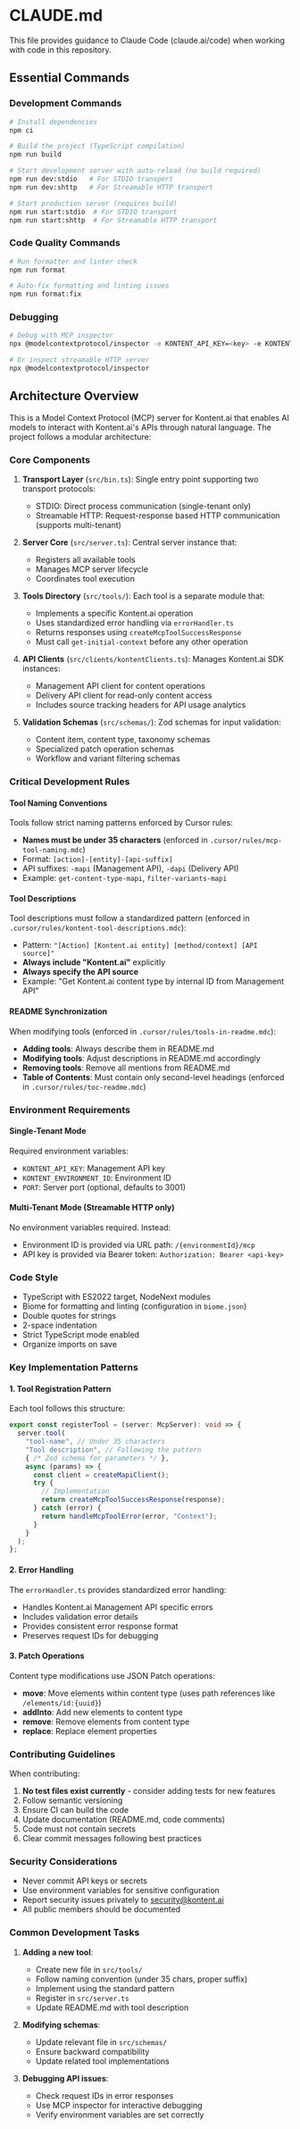 # CLAUDE.md

This file provides guidance to Claude Code (claude.ai/code) when working with code in this repository.

## Essential Commands

### Development Commands
```bash
# Install dependencies
npm ci

# Build the project (TypeScript compilation)
npm run build

# Start development server with auto-reload (no build required)
npm run dev:stdio   # For STDIO transport
npm run dev:shttp   # For Streamable HTTP transport

# Start production server (requires build)
npm run start:stdio  # For STDIO transport
npm run start:shttp  # For Streamable HTTP transport
```

### Code Quality Commands
```bash
# Run formatter and linter check
npm run format

# Auto-fix formatting and linting issues
npm run format:fix
```

### Debugging
```bash
# Debug with MCP inspector
npx @modelcontextprotocol/inspector -e KONTENT_API_KEY=<key> -e KONTENT_ENVIRONMENT_ID=<env-id> node build/bin.js

# Or inspect streamable HTTP server
npx @modelcontextprotocol/inspector
```

## Architecture Overview

This is a Model Context Protocol (MCP) server for Kontent.ai that enables AI models to interact with Kontent.ai's APIs through natural language. The project follows a modular architecture:

### Core Components

1. **Transport Layer** (`src/bin.ts`): Single entry point supporting two transport protocols:
   - STDIO: Direct process communication (single-tenant only)
   - Streamable HTTP: Request-response based HTTP communication (supports multi-tenant)

2. **Server Core** (`src/server.ts`): Central server instance that:
   - Registers all available tools
   - Manages MCP server lifecycle
   - Coordinates tool execution

3. **Tools Directory** (`src/tools/`): Each tool is a separate module that:
   - Implements a specific Kontent.ai operation
   - Uses standardized error handling via `errorHandler.ts`
   - Returns responses using `createMcpToolSuccessResponse`
   - Must call `get-initial-context` before any other operation

4. **API Clients** (`src/clients/kontentClients.ts`): Manages Kontent.ai SDK instances:
   - Management API client for content operations
   - Delivery API client for read-only content access
   - Includes source tracking headers for API usage analytics

5. **Validation Schemas** (`src/schemas/`): Zod schemas for input validation:
   - Content item, content type, taxonomy schemas
   - Specialized patch operation schemas
   - Workflow and variant filtering schemas

### Critical Development Rules

#### Tool Naming Conventions
Tools follow strict naming patterns enforced by Cursor rules:
- **Names must be under 35 characters** (enforced in `.cursor/rules/mcp-tool-naming.mdc`)
- Format: `[action]-[entity]-[api-suffix]`
- API suffixes: `-mapi` (Management API), `-dapi` (Delivery API)
- Example: `get-content-type-mapi`, `filter-variants-mapi`

#### Tool Descriptions
Tool descriptions must follow a standardized pattern (enforced in `.cursor/rules/kontent-tool-descriptions.mdc`):
- Pattern: `"[Action] [Kontent.ai entity] [method/context] [API source]"`
- **Always include "Kontent.ai"** explicitly
- **Always specify the API source**
- Example: "Get Kontent.ai content type by internal ID from Management API"

#### README Synchronization
When modifying tools (enforced in `.cursor/rules/tools-in-readme.mdc`):
- **Adding tools**: Always describe them in README.md
- **Modifying tools**: Adjust descriptions in README.md accordingly
- **Removing tools**: Remove all mentions from README.md
- **Table of Contents**: Must contain only second-level headings (enforced in `.cursor/rules/toc-readme.mdc`)

### Environment Requirements

#### Single-Tenant Mode
Required environment variables:
- `KONTENT_API_KEY`: Management API key
- `KONTENT_ENVIRONMENT_ID`: Environment ID
- `PORT`: Server port (optional, defaults to 3001)

#### Multi-Tenant Mode (Streamable HTTP only)
No environment variables required. Instead:
- Environment ID is provided via URL path: `/{environmentId}/mcp`
- API key is provided via Bearer token: `Authorization: Bearer <api-key>`

### Code Style

- TypeScript with ES2022 target, NodeNext modules
- Biome for formatting and linting (configuration in `biome.json`)
- Double quotes for strings
- 2-space indentation
- Strict TypeScript mode enabled
- Organize imports on save

### Key Implementation Patterns

#### 1. Tool Registration Pattern
Each tool follows this structure:
```typescript
export const registerTool = (server: McpServer): void => {
  server.tool(
    "tool-name", // Under 35 characters
    "Tool description", // Following the pattern
    { /* Zod schema for parameters */ },
    async (params) => {
      const client = createMapiClient();
      try {
        // Implementation
        return createMcpToolSuccessResponse(response);
      } catch (error) {
        return handleMcpToolError(error, "Context");
      }
    }
  );
};
```

#### 2. Error Handling
The `errorHandler.ts` provides standardized error handling:
- Handles Kontent.ai Management API specific errors
- Includes validation error details
- Provides consistent error response format
- Preserves request IDs for debugging

#### 3. Patch Operations
Content type modifications use JSON Patch operations:
- **move**: Move elements within content type (uses path references like `/elements/id:{uuid}`)
- **addInto**: Add new elements to content type
- **remove**: Remove elements from content type
- **replace**: Replace element properties

### Contributing Guidelines

When contributing:
1. **No test files exist currently** - consider adding tests for new features
2. Follow semantic versioning
3. Ensure CI can build the code
4. Update documentation (README.md, code comments)
5. Code must not contain secrets
6. Clear commit messages following best practices

### Security Considerations

- Never commit API keys or secrets
- Use environment variables for sensitive configuration
- Report security issues privately to security@kontent.ai
- All public members should be documented

### Common Development Tasks

1. **Adding a new tool**:
   - Create new file in `src/tools/`
   - Follow naming convention (under 35 chars, proper suffix)
   - Implement using the standard pattern
   - Register in `src/server.ts`
   - Update README.md with tool description

2. **Modifying schemas**:
   - Update relevant file in `src/schemas/`
   - Ensure backward compatibility
   - Update related tool implementations

3. **Debugging API issues**:
   - Check request IDs in error responses
   - Use MCP inspector for interactive debugging
   - Verify environment variables are set correctly